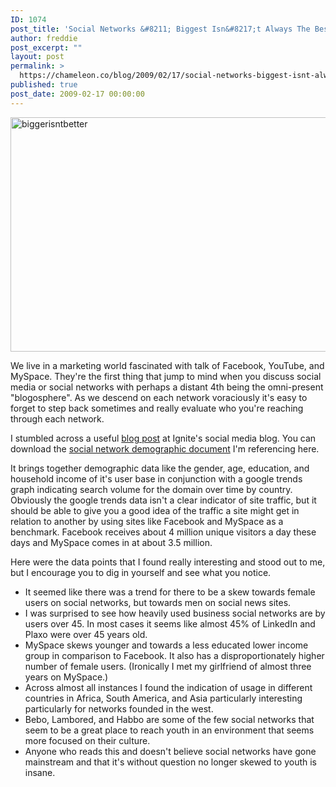 ```yaml
---
ID: 1074
post_title: 'Social Networks &#8211; Biggest Isn&#8217;t Always The Best'
author: freddie
post_excerpt: ""
layout: post
permalink: >
  https://chameleon.co/blog/2009/02/17/social-networks-biggest-isnt-always-the-best/
published: true
post_date: 2009-02-17 00:00:00
---
```

<img class="alignnone size-full wp-image-865" title="biggerisntbetter" src="https://takemetoyourleader.com/wp-content/uploads/2009/02/biggerisntbetter.jpg" alt="biggerisntbetter" width="534" height="375" />

We live in a marketing world fascinated with talk of Facebook, YouTube, and MySpace. They're the first thing that jump to mind when you discuss social media or social networks with perhaps a distant 4th being the omni-present "blogosphere". As we descend on each network voraciously it's easy to forget to step back sometimes and really evaluate who you're reaching through each network.

<!--more-->

I stumbled across a useful <a href="https://www.ignitesocialmedia.com/2008-social-network-analysis-report/" target="_blank" rel="noopener noreferrer">blog post</a> at Ignite's social media blog. You can download the <a href="https://www.ignitesocialmedia.com/2008-social-network-report.pdf" target="_blank" rel="noopener noreferrer">social network demographic document</a> I'm referencing here.

It brings together demographic data like the gender, age, education, and household income of it's user base in conjunction with a google trends graph indicating search volume for the domain over time by country. Obviously the google trends data isn't a clear indicator of site traffic, but it should be able to give you a good idea of the traffic a site might get in relation to another by using sites like Facebook and MySpace as a benchmark. Facebook receives about 4 million unique visitors a day these days and MySpace comes in at about 3.5 million.

Here were the data points that I found really interesting and stood out to me, but I encourage you to dig in yourself and see what you notice.
<ul>
 	<li>It seemed like there was a trend for there to be a skew towards female users on social networks, but towards men on social news sites.</li>
 	<li>I was surprised to see how heavily used business social networks are by users over 45. In most cases it seems like almost 45% of LinkedIn and Plaxo were over 45 years old.</li>
 	<li>MySpace skews younger and towards a less educated lower income group in comparison to Facebook. It also has a disproportionately higher number of female users. (Ironically I met my girlfriend of almost three years on MySpace.)</li>
 	<li>Across almost all instances I found the indication of usage in different countries in Africa, South America, and Asia particularly interesting particularly for networks founded in the west.</li>
 	<li>Bebo, Lambored, and Habbo are some of the few social networks that seem to be a great place to reach youth in an environment that seems more focused on their culture.</li>
 	<li>Anyone who reads this and doesn't believe social networks have gone mainstream and that it's without question no longer skewed to youth is insane.</li>
</ul>